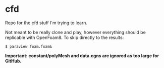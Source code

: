 # cfd

Repo for the cfd stuff I'm trying to learn.

Not meant to be really clone and play, however everything should be replicable with OpenFoam8.
To skip directly to the results:

```console
$ paraview foam.foam&
```
**Important: constant/polyMesh and data.cgns are ignored as too large for GitHub.**
